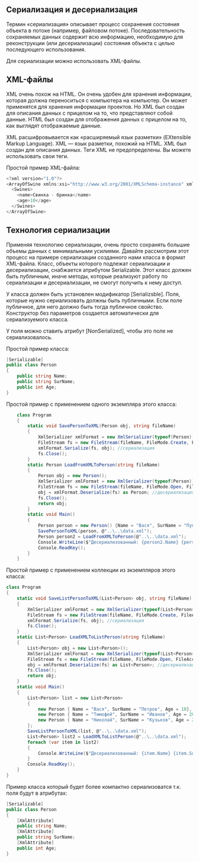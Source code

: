 ## Сериализация и десериализация

Термин «сериализация» описывает процесс сохранения состояния объекта в потоке (например, файловом потоке). Последовательность сохраняемых данных содержит всю информацию, необходимую для реконструкции (или десериализации) состояния объекта с целью последующего использования. 

Для сериализации можно использовать XML-файлы.

## XML-файлы
XML очень похож на HTML. Он очень удобен для хранения информации, которая должна переноситься с компьютера на компьютер. Он может применятся для хранения информации проектов. Но XML был создан для описания данных с прицелом на то, что представляют собой данные. HTML был создан для отображения данных с прицелом на то, как выглядят отображаемые данные.

XML расшифровывается как «расширяемый язык разметки» (EXtensible Markup Language). XML — язык разметки, похожий на HTML. XML был создан для описания данных. Теги XML не предопределены. Вы можете использовать свои теги.

Простой пример XML-файла:
```csharp
<?xml version="1.0"?>
<ArrayOfSwine xmlns:xsi="http://www.w3.org/2001/XMLSchema-instance" xmlns:xsd="http://www.w3.org/2001/XMLSchema">
  <Swines>
    <name>Свинка - бринка</name>
    <age>10</age>
  </Swines>
</ArrayOfSwine>
```

## Технология сериализации

Применяя технологию сериализации, очень просто сохранять большие объемы данных с минимальными усилиями. Давайте рассмотрим этот процесс на примере сериализации созданного нами класса в формат XML-файла. Класс, объекты которого подлежат сериализации и десериализации, снабжается атрибутом Serializable. Этот класс должен быть публичным, иначе методы, которые реализуют работу по сериализации и десериализации, не смогут получить к нему доступ.

У класса должен быть установлен модификатор [Serializsble]. Поля, которые нужно сериализовать должны быть публичными. Если поле публичное, для него должно быть тогда публичное свойство. Конструктор без параметров создается автоматически для сериализуемого класса.

У поля можно ставить атрибут [NonSerialized], чтобы это поле не сериализовалось.

Простой пример класса:
```csharp
[Serializable]
public class Person
{
    public string Name;
    public string SurName;
    public int Age;
}
```
Простой пример с применением одного экземпляра этого класса:
```csharp
    class Program
    {
        static void SavePersonToXML(Person obj, string fileName)
        {
            XmlSerializer xmlFormat = new XmlSerializer(typeof(Person)); //формат сериализации
            FileStream fs = new FileStream(fileName, FileMode.Create, FileAccess.Write); //файловый поток
            xmlFormat.Serialize(fs, obj); //сериализация
            fs.Close();
        }
        static Person LoadFromXMLToPerson(string fileName)
        {
            Person obj = new Person();
            XmlSerializer xmlFormat = new XmlSerializer(typeof(Person)); //формат сериализации
            FileStream fs = new FileStream(fileName, FileMode.Open, FileAccess.Read); //файловый поток
            obj = xmlFormat.Deserialize(fs) as Person; //десериализация
            fs.Close(); 
            return obj;
        }
        static void Main()
        {
            Person person = new Person() {Name = "Вася", SurName = "Пупкин", Age = 23};
            SavePersonToXML(person, @"..\..\data.xml");
            Person person2 = LoadFromXMLToPerson(@"..\..\data.xml");
            Console.WriteLine($"Десериализованный: {person2.Name} {person2.SurName} {person2.Age} лет");
            Console.ReadKey();
        }
    }
```
Простой пример с применением коллекции из экземпляров этого класса:
```csharp
class Program
{
    static void SaveListPersonToXML(List<Person> obj, string fileName)
    {
        XmlSerializer xmlFormat = new XmlSerializer(typeof(List<Person>)); //формат сериализации
        FileStream fs = new FileStream(fileName, FileMode.Create, FileAccess.Write); //файловый поток
        xmlFormat.Serialize(fs, obj); //сериализация
        fs.Close();
    }
    static List<Person> LoadXMLToListPerson(string fileName)
    {
        List<Person> obj = new List<Person>();
        XmlSerializer xmlFormat = new XmlSerializer(typeof(List<Person>)); //формат сериализации
        FileStream fs = new FileStream(fileName, FileMode.Open, FileAccess.Read); //файловый поток
        obj = xmlFormat.Deserialize(fs) as List<Person>; //десериализация
        fs.Close(); 
        return obj;
    }
    static void Main()
    {
        List<Person> list = new List<Person>
        {
            new Person { Name = "Вася", SurName = "Петров", Age = 18}, 
            new Person { Name = "Тимофей", SurName = "Иванов", Age = 20}, 
            new Person { Name = "Николай", SurName = "Кузьков", Age = 24}, 
        };
        SaveListPersonToXML(list, @"..\..\data.xml");
        List<Person> list2 = LoadXMLToListPerson(@"..\..\data.xml");
        foreach (var item in list2)
        {
            Console.WriteLine($"Десериализованный: {item.Name} {item.SurName} {item.Age} лет");
        }
        Console.ReadKey();
    }
}
```
Пример класса который будет более компактно сериализоватся т.к. поля будут в атрибутах:
```csharp
[Serializable]
public class Person
{
    [XmlAttribute]   
    public string Name;
    [XmlAttribute]   
    public string SurName;
    [XmlAttribute]   
    public int Age;
}
```



